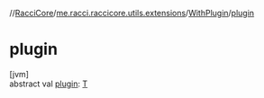 //[RacciCore](../../../index.md)/[me.racci.raccicore.utils.extensions](../index.md)/[WithPlugin](index.md)/[plugin](plugin.md)

# plugin

[jvm]\
abstract val [plugin](plugin.md): [T](index.md)

